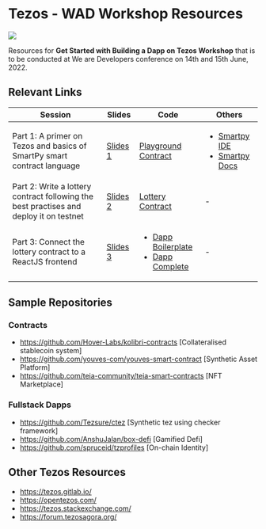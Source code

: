 # Tezos - WAD Workshop Resources

![](https://i.ibb.co/jrDpmhH/Tezos-Meta.jpg)

Resources for **Get Started with Building a Dapp on Tezos Workshop** that is to be conducted at We are Developers conference on 14th and 15th June, 2022.

## Relevant Links

| Session                                                                 | Slides                                                                                                           | Code                                                                                                 | Others                                                                                                  |
| ----------------------------------------------------------------------- | ---------------------------------------------------------------------------------------------------------------- | ---------------------------------------------------------------------------------------------------- | ------------------------------------------------------------------------------------------------------- |
| Part 1: A primer on Tezos and basics of SmartPy smart contract language | [Slides 1](https://docs.google.com/presentation/d/1cYs-B5Vzqzs125kbwmn4AUHDxtQ27dV3ztYuB8sXsug/edit?usp=sharing) | [Playground Contract](https://github.com/Tezos-India/wad-workshop-contracts/blob/main/playground.py) | <ul><li>[Smartpy IDE](https://smartpy.io/ide)</li><li>[Smartpy Docs](https://smartpy.io/docs)</li></ul> |
| Part 2: Write a lottery contract following the best practises and deploy it on testnet | [Slides 2](https://docs.google.com/presentation/d/1DwEc8wYtIotTOD7Um6OnqWkVmihGdMqXIPkhIDqDro4/edit?usp=sharing) | [Lottery Contract](https://github.com/Tezos-India/wad-workshop-contracts/blob/main/lottery_1.py) | - |
| Part 3: Connect the lottery contract to a ReactJS frontend | [Slides 3](https://docs.google.com/presentation/d/1GwlnnxJZR56QRSetAwTPAYJO1CMklb0IvFTKvecIO0o/edit?usp=sharing) | <ul><li>[Dapp Boilerplate](https://github.com/Tezos-India/lottery-dapp-boilerplate)</li><li>[Dapp Complete](https://github.com/Tezos-India/lottery-dapp-complete)</li></ul> | - |

## Sample Repositories

### Contracts
- https://github.com/Hover-Labs/kolibri-contracts [Collateralised stablecoin system]
- https://github.com/youves-com/youves-smart-contract [Synthetic Asset Platform]
- https://github.com/teia-community/teia-smart-contracts [NFT Marketplace]

### Fullstack Dapps
- https://github.com/Tezsure/ctez [Synthetic tez using checker framework]
- https://github.com/AnshuJalan/box-defi [Gamified Defi]
- https://github.com/spruceid/tzprofiles [On-chain Identity]

## Other Tezos Resources
- https://tezos.gitlab.io/
- https://opentezos.com/
- https://tezos.stackexchange.com/
- https://forum.tezosagora.org/

